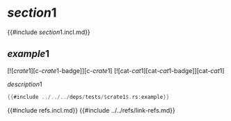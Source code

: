# $section1$

{{#include $section1$.incl.md}}

## $example1$

[![$crate1$][c-$crate1$-badge]][c-$crate1$]  [![cat-$cat1$][cat-$cat1$-badge]][cat-$cat1$]

$description1$

```rust
{{#include ../../../deps/tests/$crate1$.rs:example}}
```

{{#include refs.incl.md}}
{{#include ../../refs/link-refs.md}}

<div class="hidden">
</div>
